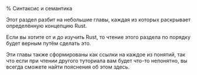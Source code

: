 % Синтаксис и семантика

Этот раздел разбит на небольшие главы, каждая из которых раскрывает определённую
концепцию Rust.

Если вы хотите от и до изучить Rust, то чтение этого раздела по порядку будет 
верным путём сделать это.

Эти главы также сформированы как ссылки на каждое из понятий, так что если
при чтении другого туториала вам будет что-то непонятно, вы всегда сможете найти
пояснения об этом здесь.
